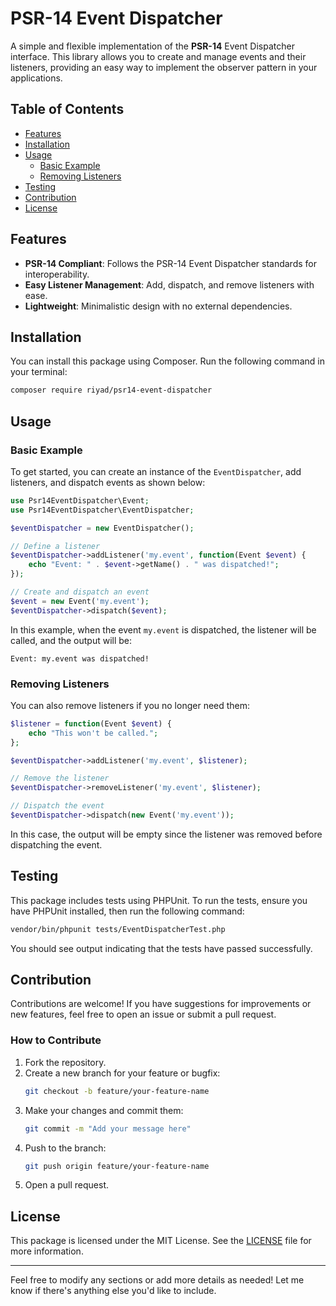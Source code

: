 # PSR-14 Event Dispatcher

A simple and flexible implementation of the **PSR-14** Event Dispatcher interface. This library allows you to create and manage events and their listeners, providing an easy way to implement the observer pattern in your applications.

## Table of Contents

- [Features](#features)
- [Installation](#installation)
- [Usage](#usage)
  - [Basic Example](#basic-example)
  - [Removing Listeners](#removing-listeners)
- [Testing](#testing)
- [Contribution](#contribution)
- [License](#license)

## Features

- **PSR-14 Compliant**: Follows the PSR-14 Event Dispatcher standards for interoperability.
- **Easy Listener Management**: Add, dispatch, and remove listeners with ease.
- **Lightweight**: Minimalistic design with no external dependencies.

## Installation

You can install this package using Composer. Run the following command in your terminal:

```bash
composer require riyad/psr14-event-dispatcher
```

## Usage

### Basic Example

To get started, you can create an instance of the `EventDispatcher`, add listeners, and dispatch events as shown below:

```php
use Psr14EventDispatcher\Event;
use Psr14EventDispatcher\EventDispatcher;

$eventDispatcher = new EventDispatcher();

// Define a listener
$eventDispatcher->addListener('my.event', function(Event $event) {
    echo "Event: " . $event->getName() . " was dispatched!";
});

// Create and dispatch an event
$event = new Event('my.event');
$eventDispatcher->dispatch($event);
```

In this example, when the event `my.event` is dispatched, the listener will be called, and the output will be:

```
Event: my.event was dispatched!
```

### Removing Listeners

You can also remove listeners if you no longer need them:

```php
$listener = function(Event $event) {
    echo "This won't be called.";
};

$eventDispatcher->addListener('my.event', $listener);

// Remove the listener
$eventDispatcher->removeListener('my.event', $listener);

// Dispatch the event
$eventDispatcher->dispatch(new Event('my.event'));
```

In this case, the output will be empty since the listener was removed before dispatching the event.

## Testing

This package includes tests using PHPUnit. To run the tests, ensure you have PHPUnit installed, then run the following command:

```bash
vendor/bin/phpunit tests/EventDispatcherTest.php
```

You should see output indicating that the tests have passed successfully.

## Contribution

Contributions are welcome! If you have suggestions for improvements or new features, feel free to open an issue or submit a pull request. 

### How to Contribute

1. Fork the repository.
2. Create a new branch for your feature or bugfix:
   ```bash
   git checkout -b feature/your-feature-name
   ```
3. Make your changes and commit them:
   ```bash
   git commit -m "Add your message here"
   ```
4. Push to the branch:
   ```bash
   git push origin feature/your-feature-name
   ```
5. Open a pull request.

## License

This package is licensed under the MIT License. See the [LICENSE](LICENSE) file for more information.

---

Feel free to modify any sections or add more details as needed! Let me know if there's anything else you'd like to include.